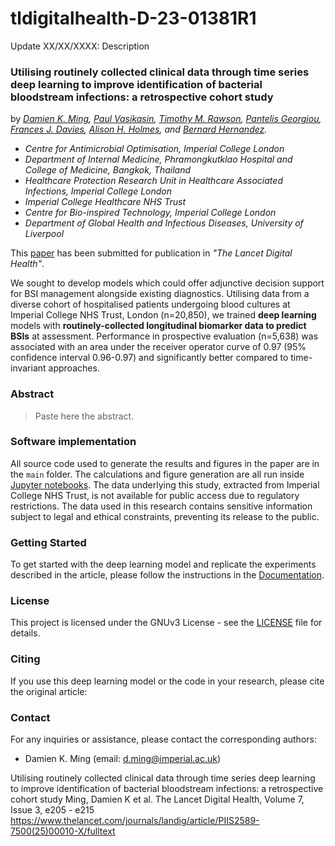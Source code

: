 # tldigitalhealth-D-23-01381R1

Update XX/XX/XXXX: Description <br>

### Utilising routinely collected clinical data through time series deep learning to improve identification of bacterial bloodstream infections: a retrospective cohort study

by *[Damien K. Ming](https://www.imperial.ac.uk/people/d.ming), 
    [Paul Vasikasin](https://www.imperial.ac.uk/people/p.vasikasin20), 
    [Timothy M. Rawson](https://www.imperial.ac.uk/people/timothy.rawson07), 
    [Pantelis Georgiou](https://www.imperial.ac.uk/people/pantelis), 
    [Frances J. Davies](https://www.imperial.ac.uk/people/f.davies), 
    [Alison H. Holmes](https://www.liverpool.ac.uk/systems-molecular-and-integrative-biology/staff/alison-holmes/), and
    [Bernard Hernandez](https://bahp.github.io/portfolio-academic/).*

- *Centre for Antimicrobial Optimisation, Imperial College London*
- *Department of Internal Medicine, Phramongkutklao Hospital and College of Medicine, Bangkok, Thailand*
- *Healthcare Protection Research Unit in Healthcare Associated Infections, Imperial College London*
- *Imperial College Healthcare NHS Trust*
- *Centre for Bio-inspired Technology, Imperial College London*
- *Department of Global Health and Infectious Diseases, University of Liverpool*

This [paper]() has been submitted for publication in *"The Lancet Digital Health"*.

We sought to develop models which could offer adjunctive decision support for BSI management alongside existing diagnostics. 
Utilising data from a diverse cohort of hospitalised patients undergoing blood cultures at Imperial College NHS Trust, London (n=20,850), 
we trained **deep learning** models with **routinely-collected longitudinal biomarker data to predict BSIs** at assessment. Performance in prospective evaluation (n=5,638) was associated with an area under the receiver operator curve of 0.97 (95% confidence interval 0.96-0.97) and significantly better compared to time-invariant approaches.

<!-- ![](manuscript/figures/hawaii-trend.png) -->
<!-- *Caption for the example figure with the main results.* -->

### Abstract

> Paste here the abstract.

### Software implementation

All source code used to generate the results and figures in the paper are in the `main` folder. The calculations and figure generation are all run inside [Jupyter notebooks](http://jupyter.org/). The data underlying this study, extracted from Imperial College NHS Trust, is not available for public access due to regulatory restrictions. The data used in this research contains sensitive information subject to legal and ethical constraints, preventing its release to the public.

<!-- Results generated by the code are saved in `results`. -->
<!-- [comment]: <> See the `README.md` files in each directory for a full description.-->

### Getting Started

To get started with the deep learning model and replicate the experiments described in the article, please follow the instructions in the [Documentation](docs/README.md).

### License

This project is licensed under the GNUv3 License - see the [LICENSE](LICENSE) file for details.

<!-- ### Acknowledgments -->

### Citing

If you use this deep learning model or the code in your research, please cite the original article:

<!-- [Link to the Article](https://example.com/article) -->

### Contact

For any inquiries or assistance, please contact the corresponding authors:

- Damien K. Ming (email: d.ming@imperial.ac.uk)


Utilising routinely collected clinical data through time series deep learning to improve identification of bacterial bloodstream infections: a retrospective cohort study
Ming, Damien K et al.
The Lancet Digital Health, Volume 7, Issue 3, e205 - e215
https://www.thelancet.com/journals/landig/article/PIIS2589-7500(25)00010-X/fulltext





